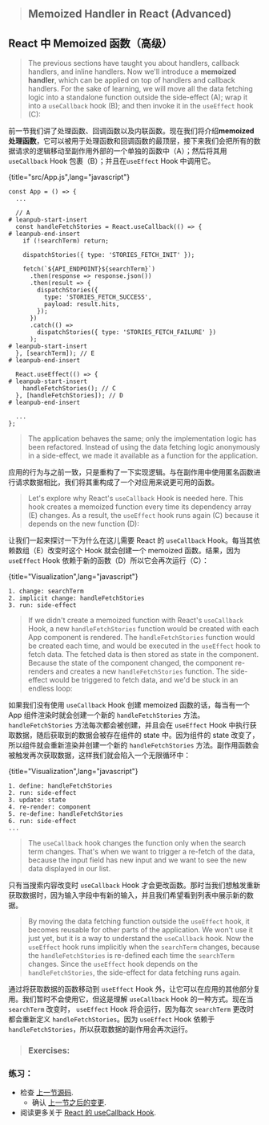 > ## Memoized Handler in React (Advanced)

## React 中 Memoized 函数（高级）

> The previous sections have taught you about handlers, callback handlers, and inline handlers. Now we'll introduce a **memoized handler**, which can be applied on top of handlers and callback handlers. For the sake of learning, we will move all the data fetching logic into a standalone function outside the side-effect (A); wrap it into a `useCallback` hook (B); and then invoke it in the `useEffect` hook (C):

前一节我们讲了处理函数、回调函数以及内联函数。现在我们将介绍**memoized 处理函数**，它可以被用于处理函数和回调函数的最顶层，接下来我们会把所有的数据请求的逻辑移动至副作用外部的一个单独的函数中（A）；然后将其用`useCallback` Hook 包裹（B）；并且在`useEffect` Hook 中调用它。

{title="src/App.js",lang="javascript"}
~~~~~~~
const App = () => {
  ...

  // A
# leanpub-start-insert
  const handleFetchStories = React.useCallback(() => {
# leanpub-end-insert
    if (!searchTerm) return;

    dispatchStories({ type: 'STORIES_FETCH_INIT' });

    fetch(`${API_ENDPOINT}${searchTerm}`)
      .then(response => response.json())
      .then(result => {
        dispatchStories({
          type: 'STORIES_FETCH_SUCCESS',
          payload: result.hits,
        });
      })
      .catch(() =>
        dispatchStories({ type: 'STORIES_FETCH_FAILURE' })
      );
# leanpub-start-insert
  }, [searchTerm]); // E
# leanpub-end-insert

  React.useEffect(() => {
# leanpub-start-insert
    handleFetchStories(); // C
  }, [handleFetchStories]); // D
# leanpub-end-insert

  ...
};
~~~~~~~

> The application behaves the same; only the implementation logic has been refactored. Instead of using the data fetching logic anonymously in a side-effect, we made it available as a function for the application.

应用的行为与之前一致，只是重构了一下实现逻辑。与在副作用中使用匿名函数进行请求数据相比，我们将其重构成了一个对应用来说更可用的函数。

> Let's explore  why React's `useCallback` Hook is needed here. This hook creates a memoized function every time its dependency array (E) changes. As a result, the `useEffect` hook runs again (C) because it depends on the new function (D):

让我们一起来探讨一下为什么在这儿需要 React 的 `useCallback` Hook。每当其依赖数组（E）改变时这个 Hook 就会创建一个 memoized 函数。结果，因为 `useEffect` Hook 依赖于新的函数（D）所以它会再次运行（C）：

{title="Visualization",lang="javascript"}
~~~~~~~
1. change: searchTerm
2. implicit change: handleFetchStories
3. run: side-effect
~~~~~~~

> If we didn't create a memoized function with React's `useCallback` Hook, a new `handleFetchStories` function would be created with each App component is rendered. The `handleFetchStories` function would be created each time, and would be executed in the `useEffect` hook to fetch data. The fetched data is then stored as state in the component. Because the state of the component changed, the component re-renders and creates a new `handleFetchStories` function. The side-effect would be triggered to fetch data, and we'd be stuck in an endless loop:

如果我们没有使用 `useCallback` Hook 创建 memoized 函数的话，每当有一个 App 组件渲染时就会创建一个新的 `handleFetchStories` 方法。`handleFetchStories` 方法每次都会被创建，并且会在 `useEffect` Hook 中执行获取数据，随后获取到的数据会被存在组件的 state 中。因为组件的 state 改变了，所以组件就会重新渲染并创建一个新的 `handleFetchStories` 方法。副作用函数会被触发再次获取数据，这样我们就会陷入一个无限循环中：

{title="Visualization",lang="javascript"}
~~~~~~~
1. define: handleFetchStories
2. run: side-effect
3. update: state
4. re-render: component
5. re-define: handleFetchStories
6. run: side-effect
...
~~~~~~~

> The `useCallback` hook changes the function only when the search term changes. That's when we want to trigger a re-fetch of the data, because the input field has new input and we want to see the new data displayed in our list.

只有当搜索内容改变时 `useCallback` Hook 才会更改函数。那时当我们想触发重新获取数据时，因为输入字段中有新的输入，并且我们希望看到列表中展示新的数据。

> By moving the data fetching function outside the `useEffect` hook, it becomes reusable for other parts of the application. We won't use it just yet, but it is a way to understand the `useCallback` hook. Now the `useEffect` hook runs implicitly when the `searchTerm` changes, because the `handleFetchStories` is re-defined each time the `searchTerm` changes. Since the `useEffect` hook depends on the `handleFetchStories`, the side-effect for data fetching runs again.

通过将获取数据的函数移动到 `useEffect` Hook 外，让它可以在应用的其他部分复用。我们暂时不会使用它，但这是理解 `useCallback` Hook 的一种方式。现在当 `searchTerm` 改变时， `useEffect` Hook 将会运行，因为每次 `searchTerm` 更改时都会重新定义 `handleFetchStories`。因为 `useEffect` Hook 依赖于 `handleFetchStories`，所以获取数据的副作用会再次运行。

> ### Exercises:

### 练习：

* 检查 [上一节源码](https://codesandbox.io/s/github/the-road-to-learn-react/hacker-stories/tree/hs/Memoized-Handler-in-React).
  * 确认 [上一节之后的变更](https://github.com/the-road-to-learn-react/hacker-stories/compare/hs/Data-Re-Fetching-in-React...hs/Memoized-Handler-in-React?expand=1).
* 阅读更多关于 [React 的 useCallback Hook](https://reactjs.org/docs/hooks-reference.html#usecallback).